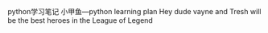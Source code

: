 python学习笔记
小甲鱼—python learning plan
Hey dude vayne and Tresh will be the best heroes in the League of Legend
